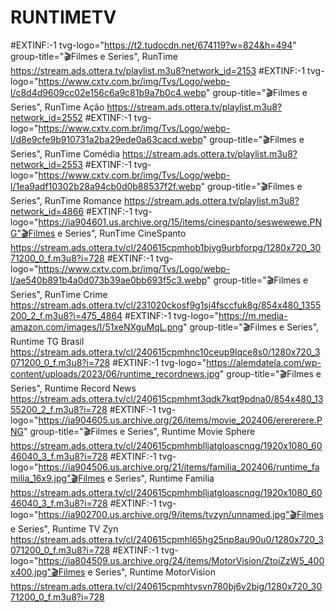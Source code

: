 # RUNTIMETV

#EXTINF:-1 tvg-logo="https://t2.tudocdn.net/674119?w=824&h=494" group-title="🎬Filmes e Series", RunTime
https://stream.ads.ottera.tv/playlist.m3u8?network_id=2153
#EXTINF:-1 tvg-logo="https://www.cxtv.com.br/img/Tvs/Logo/webp-l/c8d4d9609cc02e156c6a9c81b9a7b0c4.webp" group-title="🎬Filmes e Series", RunTime Ação
https://stream.ads.ottera.tv/playlist.m3u8?network_id=2552
#EXTINF:-1 tvg-logo="https://www.cxtv.com.br/img/Tvs/Logo/webp-l/d8e9cfe9b910731a2ba29ede0a63cacd.webp" group-title="🎬Filmes e Series", RunTime Comédia
https://stream.ads.ottera.tv/playlist.m3u8?network_id=2553
#EXTINF:-1 tvg-logo="https://www.cxtv.com.br/img/Tvs/Logo/webp-l/1ea9adf10302b28a94cb0d0b88537f2f.webp" group-title="🎬Filmes e Series", RunTime Romance
https://stream.ads.ottera.tv/playlist.m3u8?network_id=4866
#EXTINF:-1 tvg-logo="https://ia904601.us.archive.org/15/items/cinespanto/seswewewe.PNG"🎬Filmes e Series", RunTime CineSpanto
https://stream.ads.ottera.tv/cl/240615cpmhob1bjvg9urbforpg/1280x720_3071200_0_f.m3u8?i=728
#EXTINF:-1 tvg-logo="https://www.cxtv.com.br/img/Tvs/Logo/webp-l/ae540b891b4a0d073b39ae0bb693f5c3.webp" group-title="🎬Filmes e Series", RunTime Crime
https://stream.ads.ottera.tv/cl/231020ckosf9g1sj4fsccfuk8g/854x480_1355200_2_f.m3u8?i=475_4864
#EXTINF:-1 tvg-logo="https://m.media-amazon.com/images/I/51xeNXguMqL.png" group-title="🎬Filmes e Series", Runtime TG Brasil
https://stream.ads.ottera.tv/cl/240615cpmhnc10ceup9lqce8s0/1280x720_3071200_0_f.m3u8?i=728
#EXTINF:-1 tvg-logo="https://alemdatela.com/wp-content/uploads/2023/06/runtime_recordnews.jpg" group-title="🎬Filmes e Series", Runtime Record News
https://stream.ads.ottera.tv/cl/240615cpmhmt3qdk7kqt9pdna0/854x480_1355200_2_f.m3u8?i=728
#EXTINF:-1 tvg-logo="https://ia904605.us.archive.org/26/items/movie_202406/erererere.PNG" group-title="🎬Filmes e Series", Runtime Movie Sphere
https://stream.ads.ottera.tv/cl/240615cpmhmblljatgloascnqg/1920x1080_6046040_3_f.m3u8?i=728
#EXTINF:-1 tvg-logo="https://ia904506.us.archive.org/21/items/familia_202406/runtime_familia_16x9.jpg"🎬Filmes e Series", Runtime Familia
https://stream.ads.ottera.tv/cl/240615cpmhmblljatgloascnqg/1920x1080_6046040_3_f.m3u8?i=728
#EXTINF:-1 tvg-logo="https://ia902700.us.archive.org/9/items/tvzyn/unnamed.jpg"🎬Filmes e Series", Runtime TV Zyn
https://stream.ads.ottera.tv/cl/240615cpmhl65hg25np8au90u0/1280x720_3071200_0_f.m3u8?i=728
#EXTINF:-1 tvg-logo="https://ia804509.us.archive.org/24/items/MotorVision/ZtoiZzW5_400x400.jpg"🎬Filmes e Series", Runtime MotorVision
https://stream.ads.ottera.tv/cl/240615cpmhtvsvn780bj6v2big/1280x720_3071200_0_f.m3u8?i=728



